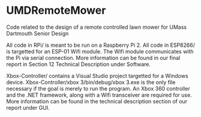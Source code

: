 # UMDRemoteMower
Code related to the design of a remote controlled lawn mower for UMass Dartmouth Senior Design

All code in RPi/ is meant to be run on a Raspberry Pi 2. All code in ESP8266/ is targetted for an ESP-01 Wifi module. The Wifi module communicates with the Pi via serial connection. More information can be found in our final report in Section 12 Technical Description under Software.

Xbox-Controller/ contains a Visual Studio project targetted for a Windows device. Xbox-Controller/xbox 3/bin/debug/xbox 3.exe is the only file necessary if the goal is merely to run the program. An Xbox 360 controller and the .NET framework, along with a Wifi transceiver are required for use. More information can be found in the technical description section of our report under GUI. 
